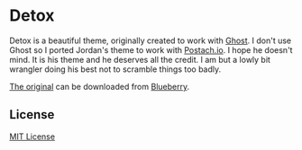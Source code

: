 # Detox

Detox is a beautiful theme, originally created to work with [Ghost](http://www.ghost.org). I don't use Ghost so I ported Jordan's theme to work with [Postach.io](http://postach.io). I hope he doesn't mind. It is his theme and he deserves all the credit. I am but a lowly bit wrangler doing his best not to scramble things too badly.

[The original](http://www.eatablueberry.com/detox.html) can be downloaded from [Blueberry](http://www.eatablueberry.com).

## License

[MIT License](http://oswaldoacauan.mit-license.org/)